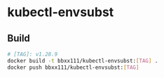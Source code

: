 # kubectl-envsubst

## Build

```bash
# [TAG]: v1.28.9
docker build -t bbxx111/kubectl-envsubst:[TAG] .
docker push bbxx111/kubectl-envsubst:[TAG]
```
